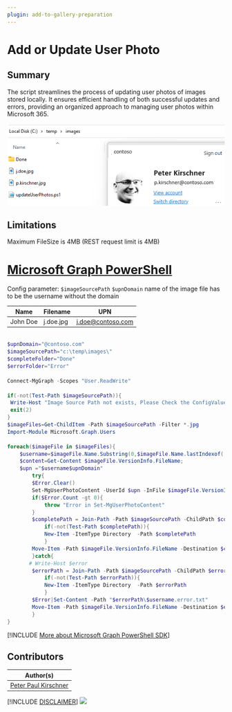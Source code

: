 ```yaml
---
plugin: add-to-gallery-preparation
---
```


# Add or Update User Photo

## Summary

The script streamlines the process of updating user photos of images stored locally. It ensures efficient handling of both successful updates and errors, providing an organized approach to managing user photos within Microsoft 365.

![Example Screenshot](assets/example.png)

## Limitations

Maximum FileSize is 4MB (REST request limit is 4MB)

# [Microsoft Graph PowerShell](#tab/graphps)

Config parameter:
```$imageSourcePath```
```$upnDomain```
name of the image file has to be the username without the domain

|Name     | Filename | UPN |
|---------|----------|-----|
|John Doe |j.doe.jpg | j.doe@contoso.com |

```powershell

$upnDomain="@contoso.com"
$imageSourcePath="c:\temp\images\"
$completeFolder="Done"
$errorFolder="Error"

Connect-MgGraph -Scopes "User.ReadWrite"

if(-not(Test-Path $imageSourcePath)){
 Write-Host "Image Source Path not exists, Please Check the ConfigValue imageSourcePath"
 exit(2)
}
$imageFiles=Get-ChildItem -Path $imageSourcePath -Filter *.jpg
Import-Module Microsoft.Graph.Users

foreach($imageFile in $imageFiles){
    $username=$imageFile.Name.Substring(0,$imageFile.Name.lastIndexof('.'));
    $content=Get-Content $imageFile.VersionInfo.FileName;
    $upn ="$username$upnDomain"
        try{
        $Error.Clear()
        Set-MgUserPhotoContent -UserId $upn -InFile $imageFile.VersionInfo.FileName
        if($Error.Count -gt 0){
            throw "Error in Set-MgUserPhotoContent"
        }
        $completePath = Join-Path -Path $imageSourcePath -ChildPath $completeFolder
            if(-not(Test-Path $completePath)){
            New-Item -ItemType Directory  -Path $completePath
            }
        Move-Item -Path $imageFile.VersionInfo.FileName -Destination $completePath -Force
        }catch{
       # Write-Host $error
        $errorPath = Join-Path -Path $imageSourcePath -ChildPath $errorFolder
            if(-not(Test-Path $errorPath)){
            New-Item -ItemType Directory  -Path $errorPath
            }
        $Error|Set-Content -Path "$errorPath\$username.error.txt" 
        Move-Item -Path $imageFile.VersionInfo.FileName -Destination $errorPath -Force
        }
}

```

[!INCLUDE [More about Microsoft Graph PowerShell SDK](../../docfx/includes/MORE-GRAPHSDK.md)]

## Contributors

| Author(s) |
|-----------|
| [Peter Paul Kirschner](https://github.com/petkir) |

[!INCLUDE [DISCLAIMER](../../docfx/includes/DISCLAIMER.md)]
<img src="https://m365-visitor-stats.azurewebsites.net/script-samples/scripts/template-script-submission" aria-hidden="true" />
